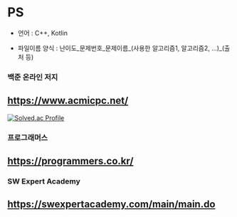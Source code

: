 # PS

* 언어 : C++, Kotlin

* 파일이름 양식 : 난이도_문제번호_문제이름_(사용한 알고리즘1, 알고리즘2, ...)_(출처 등)

### 백준 온라인 저지 

## https://www.acmicpc.net/

[![Solved.ac Profile](http://mazassumnida.wtf/api/v2/generate_badge?boj=b643100)](https://solved.ac/b643100/)

### 프로그래머스

## https://programmers.co.kr/

### SW Expert Academy

## https://swexpertacademy.com/main/main.do
